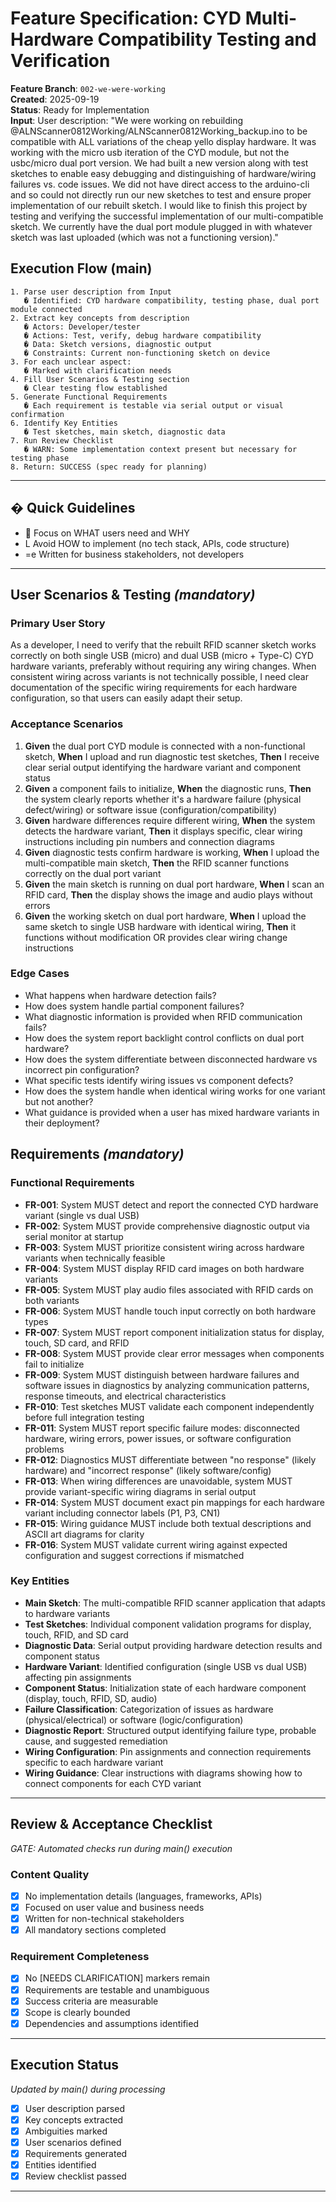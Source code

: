 # Feature Specification: CYD Multi-Hardware Compatibility Testing and Verification

**Feature Branch**: `002-we-were-working`  
**Created**: 2025-09-19  
**Status**: Ready for Implementation  
**Input**: User description: "We were working on rebuilding @ALNScanner0812Working/ALNScanner0812Working_backup.ino to be compatible with ALL variations of the cheap yello display hardware. It was working with the micro usb iteration of the CYD module, but not the usbc/micro dual port version. We had built a new version along with test sketches to enable easy debugging and distinguishing of hardware/wiring failures vs. code issues. We did not have direct access to the arduino-cli and so could not directly run our new sketches to test and ensure proper implementation of our rebuilt sketch. I would like to finish this project by testing and verifying the successful implementation of our multi-compatible sketch. We currently have the dual port module plugged in with whatever sketch was last uploaded (which was not a functioning version)."

## Execution Flow (main)
```
1. Parse user description from Input
   � Identified: CYD hardware compatibility, testing phase, dual port module connected
2. Extract key concepts from description
   � Actors: Developer/tester
   � Actions: Test, verify, debug hardware compatibility
   � Data: Sketch versions, diagnostic output
   � Constraints: Current non-functioning sketch on device
3. For each unclear aspect:
   � Marked with clarification needs
4. Fill User Scenarios & Testing section
   � Clear testing flow established
5. Generate Functional Requirements
   � Each requirement is testable via serial output or visual confirmation
6. Identify Key Entities
   � Test sketches, main sketch, diagnostic data
7. Run Review Checklist
   � WARN: Some implementation context present but necessary for testing phase
8. Return: SUCCESS (spec ready for planning)
```

---

## � Quick Guidelines
-  Focus on WHAT users need and WHY
- L Avoid HOW to implement (no tech stack, APIs, code structure)
- =e Written for business stakeholders, not developers

---

## User Scenarios & Testing *(mandatory)*

### Primary User Story
As a developer, I need to verify that the rebuilt RFID scanner sketch works correctly on both single USB (micro) and dual USB (micro + Type-C) CYD hardware variants, preferably without requiring any wiring changes. When consistent wiring across variants is not technically possible, I need clear documentation of the specific wiring requirements for each hardware configuration, so that users can easily adapt their setup.

### Acceptance Scenarios
1. **Given** the dual port CYD module is connected with a non-functional sketch, **When** I upload and run diagnostic test sketches, **Then** I receive clear serial output identifying the hardware variant and component status
2. **Given** a component fails to initialize, **When** the diagnostic runs, **Then** the system clearly reports whether it's a hardware failure (physical defect/wiring) or software issue (configuration/compatibility)
3. **Given** hardware differences require different wiring, **When** the system detects the hardware variant, **Then** it displays specific, clear wiring instructions including pin numbers and connection diagrams
4. **Given** diagnostic tests confirm hardware is working, **When** I upload the multi-compatible main sketch, **Then** the RFID scanner functions correctly on the dual port variant
5. **Given** the main sketch is running on dual port hardware, **When** I scan an RFID card, **Then** the display shows the image and audio plays without errors
6. **Given** the working sketch on dual port hardware, **When** I upload the same sketch to single USB hardware with identical wiring, **Then** it functions without modification OR provides clear wiring change instructions

### Edge Cases
- What happens when hardware detection fails?
- How does system handle partial component failures?
- What diagnostic information is provided when RFID communication fails?
- How does the system report backlight control conflicts on dual port hardware?
- How does the system differentiate between disconnected hardware vs incorrect pin configuration?
- What specific tests identify wiring issues vs component defects?
- How does the system handle when identical wiring works for one variant but not another?
- What guidance is provided when a user has mixed hardware variants in their deployment?

## Requirements *(mandatory)*

### Functional Requirements
- **FR-001**: System MUST detect and report the connected CYD hardware variant (single vs dual USB)
- **FR-002**: System MUST provide comprehensive diagnostic output via serial monitor at startup
- **FR-003**: System MUST prioritize consistent wiring across hardware variants when technically feasible
- **FR-004**: System MUST display RFID card images on both hardware variants
- **FR-005**: System MUST play audio files associated with RFID cards on both variants
- **FR-006**: System MUST handle touch input correctly on both hardware types
- **FR-007**: System MUST report component initialization status for display, touch, SD card, and RFID
- **FR-008**: System MUST provide clear error messages when components fail to initialize
- **FR-009**: System MUST distinguish between hardware failures and software issues in diagnostics by analyzing communication patterns, response timeouts, and electrical characteristics
- **FR-010**: Test sketches MUST validate each component independently before full integration testing
- **FR-011**: System MUST report specific failure modes: disconnected hardware, wiring errors, power issues, or software configuration problems
- **FR-012**: Diagnostics MUST differentiate between "no response" (likely hardware) and "incorrect response" (likely software/config)
- **FR-013**: When wiring differences are unavoidable, system MUST provide variant-specific wiring diagrams in serial output
- **FR-014**: System MUST document exact pin mappings for each hardware variant including connector labels (P1, P3, CN1)
- **FR-015**: Wiring guidance MUST include both textual descriptions and ASCII art diagrams for clarity
- **FR-016**: System MUST validate current wiring against expected configuration and suggest corrections if mismatched

### Key Entities
- **Main Sketch**: The multi-compatible RFID scanner application that adapts to hardware variants
- **Test Sketches**: Individual component validation programs for display, touch, RFID, and SD card
- **Diagnostic Data**: Serial output providing hardware detection results and component status
- **Hardware Variant**: Identified configuration (single USB vs dual USB) affecting pin assignments
- **Component Status**: Initialization state of each hardware component (display, touch, RFID, SD, audio)
- **Failure Classification**: Categorization of issues as hardware (physical/electrical) or software (logic/configuration)
- **Diagnostic Report**: Structured output identifying failure type, probable cause, and suggested remediation
- **Wiring Configuration**: Pin assignments and connection requirements specific to each hardware variant
- **Wiring Guidance**: Clear instructions with diagrams showing how to connect components for each CYD variant

---

## Review & Acceptance Checklist
*GATE: Automated checks run during main() execution*

### Content Quality
- [x] No implementation details (languages, frameworks, APIs)
- [x] Focused on user value and business needs
- [x] Written for non-technical stakeholders
- [x] All mandatory sections completed

### Requirement Completeness
- [x] No [NEEDS CLARIFICATION] markers remain
- [x] Requirements are testable and unambiguous  
- [x] Success criteria are measurable
- [x] Scope is clearly bounded
- [x] Dependencies and assumptions identified

---

## Execution Status
*Updated by main() during processing*

- [x] User description parsed
- [x] Key concepts extracted
- [x] Ambiguities marked
- [x] User scenarios defined
- [x] Requirements generated
- [x] Entities identified
- [x] Review checklist passed

---
